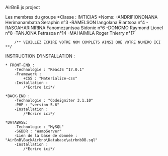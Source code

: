 AirBnB js project

Les membres du groupe
    *Classe : IMTICIA5
    *Noms:
        -ANDRIFIONONANA Herimanambatra Seraphin n°3
        -RAMELSON Iangolana Riantsoa n°4
        -RASOAHARINIRINA Fanomezantsoa Sidonie n°6
        -DONGMO Raymond Lionel n°8
        -TANJONA Fetrasoa n°14
        -MAHAIMILA Roger Thierry n°17

        /** VEUILLEZ ECRIRE VOTRE NOM COMPLETS AINSI QUE VOTRE NUMERO ICI **/

INSTRUCTION D'INSTALLATION :

    * FRONT-END :
        -Technologie : "ReacJS ^17.0.1"
        -Framework :
            +CSS : "Materialize-css"
        -Installation : 
            /*Ecrire ici*/

    *BACK-END :
        -Technologie : "Codeigniter 3.1.10"
        -PHP : "version 5.6"
        -Installation : 
            /*Ecrire ici*/

    *DATABASE:
        -Technologie : "MySQL"
        -SGBDR : "WampServer"
        -Lien de la base de donnée : "AirBnB\BackAirbnb\Database\airbnbDB.sql"
        -Installation :
            /*Ecrire ici*/